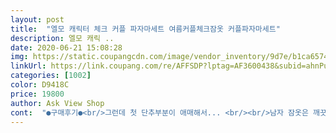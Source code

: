 ```yaml
---
layout: post 
title:  "엘모 캐릭터 체크 커플 파자마세트 여름커플체크잠옷 커플파자마세트" 
description: 엘모 캐릭 ..
date: 2020-06-21 15:08:28 
img: https://static.coupangcdn.com/image/vendor_inventory/9d7e/b1ca65747d5e23e44a05cd6597df8f4e3784f7d39eeaa90d0e15598e029e.jpg 
linkUrl: https://link.coupang.com/re/AFFSDP?lptag=AF3600438&subid=ahnPublicAsk&pageKey=1548919930&itemId=2650863858&vendorItemId=70641661244&traceid=V0-113-c46e891fe77cd822 
categories: [1002] 
color: D9418C 
price: 19800 
author: Ask View Shop 
cont:  "●구매후기●<br/>그런데 첫 단추부분이 애매해서... <br/><br/>남자 잠옷은 깨끗하게 잘 왔어요<br/>소재가 부드럽고 편하게 입을 수 있어서 좋네요!<br/>엘모 캐릭터가 있어서 더 귀여워요!<br/>요즘부터 여름내내 잘 입을 수 있을거 같아요<br/>조금 세워져요!<br/>좋아요<br/>카라부분이 편안하게 펼쳐지지 않고<br/>편하고 예뻐요<br/>" 
---
```

